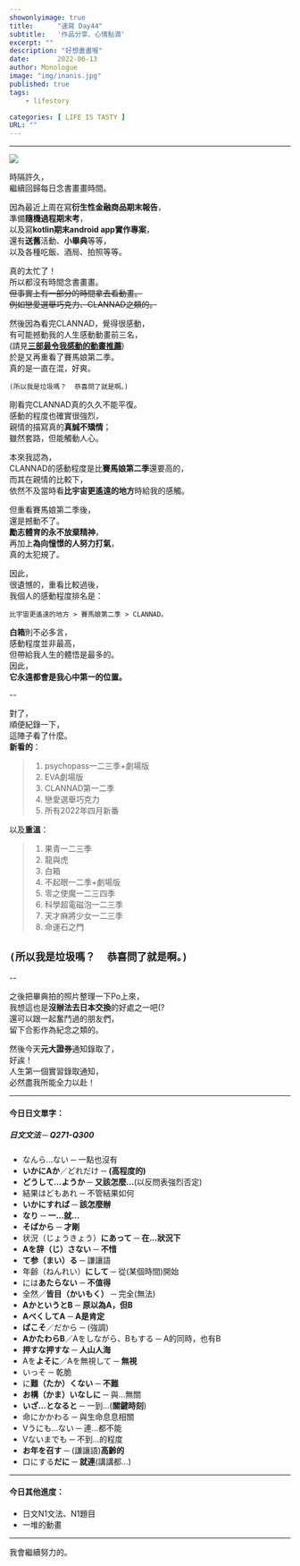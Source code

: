 ```yaml
---
showonlyimage: true
title:      "速寫 Day44"
subtitle:   '作品分享、心情點滴'
excerpt: ""
description: "好想畫畫喔"
date:       2022-06-13
author: Monologue    
image: "img/inanis.jpg"
published: true 
tags:
    - lifestory

categories: [ LIFE IS TASTY ]
URL: ""
---
```

***

![](/blog/sketch/d44-1.jpg)

時隔許久，  
繼續回歸每日念書畫畫時間。  
  
因為最近上周在寫**衍生性金融商品期末報告**，  
準備**隨機過程期末考**，  
以及寫**kotlin期末android app實作專案**，  
還有**送舊**活動、**小畢典**等等，  
以及各種吃飯、酒局、拍照等等。  
  
真的太忙了！  
所以都沒有時間念書畫畫。  
~~但事實上有一部分的時間拿去看動畫。~~  
~~例如戀愛選舉巧克力、CLANNAD之類的。~~  
  
然後因為看完CLANNAD，覺得很感動，  
有可能撼動我的人生感動動畫前三名，  
(請見[**三部最令我感動的動畫推薦**](/blog/post/2021-06-02-動畫推薦/))  
於是又再重看了賽馬娘第二季。  
真的是一直在混，好爽。  
  
`(所以我是垃圾嗎？  恭喜問了就是啊。)
`  
  
剛看完CLANNAD真的久久不能平復。  
感動的程度也確實很強烈，  
親情的描寫真的**真誠不矯情**；  
雖然套路，但能觸動人心。  
  
本來我認為，  
CLANNAD的感動程度是比**賽馬娘第二季**還要高的，  
而其在親情的比較下，  
依然不及當時看**比宇宙更遙遠的地方**時給我的感觸。  
  
但重看賽馬娘第二季後，  
還是撼動不了。  
**勵志體育的永不放棄精神**，  
再加上**為向憧憬的人努力打氣**，  
真的太犯規了。  
  
因此，  
很遺憾的，重看比較過後，  
我個人的感動程度排名是：  
  
` 比宇宙更遙遠的地方 > 賽馬娘第二季 > CLANNAD。 `
  
**白箱**則不必多言，  
感動程度並非最高，  
但帶給我人生的體悟是最多的。  
因此，  
**它永遠都會是我心中第一的位置。**  
  
--  
  
對了，  
順便紀錄一下，  
這陣子看了什麼。  
**新看的**：
  
> 1. psychopass一二三季+劇場版
> 1. EVA劇場版  
> 1. CLANNAD第一二季
> 1. 戀愛選舉巧克力
> 1. 所有2022年四月新番

以及**重溫**：
> 1. 果青一二三季
> 1. 龍與虎
> 1. 白箱
> 1. 不起眼一二季+劇場版
> 1. 零之使魔一二三四季
> 1. 科學超電磁泡一二三季
> 1. 天才麻將少女一二三季
> 1. 命運石之門

  

`(所以我是垃圾嗎？  恭喜問了就是啊。)
`  
--  
  
--  
  
之後把畢典拍的照片整理一下Po上來，  
我想這也是**沒辦法去日本交換**的好處之一吧(?  
還可以跟一起奮鬥過的朋友們，  
留下合影作為紀念之類的。  
  
然後今天**元大證券**通知錄取了，  
好誒！  
人生第一個實習錄取通知，  
必然盡我所能全力以赴！  


***
#### 今日日文單字：  
##### 日文文法 ─ Q271-Q300
* なんら...ない ─ 一點也沒有
* **いかにAか**／どれだけ ─ **(高程度的)**
* **どうして...ようか** ─ **又該怎麼...**(以反問表強烈否定)
* 結果はどもあれ ─ 不管結果如何
* **いかにすれば** ─ **該怎麼辦**
* **なり** ─ **一...就...**
* **そばから** ─ **才剛**
* 状況（じょうきょう）**にあって** ─ **在...狀況下**
* **Aを辞（じ）さない** ─ **不惜**
* **て参（まい）る** ─ 謙讓語
* 年齢（ねんれい）**にして** ─ 從(某個時間)開始
* には**あたらない** ─ **不值得**
* 全然／**皆目（かいもく）** ─ 完全(無法)
* **AかというとB** ─ **原以為A，但B**
* **AべくしてA** ─ **A是肯定**
* **ばこそ**／だから ─ (強調)
* **AかたわらB**／Aをしながら、Bもする ─ A的同時，也有B
* **押すな押すな** ─ **人山人海**
* Aを**よそに**／Aを無視して ─ **無視**
* いっそ ─ 乾脆
* に**難（たか）くない** ─ **不難**
* **お構（かま）いなしに** ─ 與...無關
* **いざ...となると** ─ 一到...(**關鍵時刻**)
* 命にかかわる ─ 與生命息息相關
* Vうにも...ない ─ 連...都不能
* Vないまでも ─ 不到...的程度
* **お年を召す** ─ (謙讓語)**高齡的**
* 口にする**だに** ─ **就連**(講講都...)

***
#### 今日其他進度：  
* 日文N1文法、N1題目  
* 一堆的動畫  
  
***

我會繼續努力的。
<!--more-->

